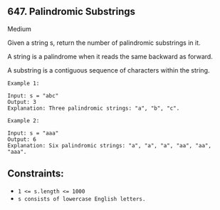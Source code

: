 ## 647. Palindromic Substrings

Medium

Given a string s, return the number of palindromic substrings in it.

A string is a palindrome when it reads the same backward as forward.

A substring is a contiguous sequence of characters within the string.

 
```
Example 1:

Input: s = "abc"
Output: 3
Explanation: Three palindromic strings: "a", "b", "c".
```

```
Example 2:

Input: s = "aaa"
Output: 6
Explanation: Six palindromic strings: "a", "a", "a", "aa", "aa", "aaa".
```
 

## Constraints:

- `1 <= s.length <= 1000`
- `s consists of lowercase English letters.`
